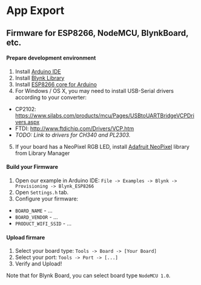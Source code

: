 # App Export

## Firmware for ESP8266, NodeMCU, BlynkBoard, etc.

#### Prepare development environment
1. Install [Arduino IDE](https://www.arduino.cc/en/Main/Software)
2. Install [Blynk Library](https://github.com/blynkkk/blynk-library/releases/latest)
3. Install [ESP8266 core for Arduino](https://github.com/esp8266/Arduino#installing-with-boards-manager)
4. For Windows / OS X, you may need to install USB-Serial drivers according to your converter:
 - СP2102: https://www.silabs.com/products/mcu/Pages/USBtoUARTBridgeVCPDrivers.aspx 
 - FTDI: http://www.ftdichip.com/Drivers/VCP.htm
 - *TODO: Link to drivers for CH340 and PL2303.*
5. If your board has a NeoPixel RGB LED, install [Adafruit NeoPixel](https://github.com/adafruit/Adafruit_NeoPixel) library from Library Manager

#### Build your Firmware
1. Open our example in Arduino IDE: ```File -> Examples -> Blynk -> Provisioning -> Blynk_ESP8266```
2. Open ```Settings.h``` tab.
3. Configure your firmware:
  * ```BOARD_NAME``` - ...
  * ```BOARD_VENDOR``` - ...
  * ```PRODUCT_WIFI_SSID``` - ...
  
#### Upload firmare
1. Select your board type: ```Tools -> Board -> [Your Board]```
2. Select your port: ```Tools -> Port -> [...]```
3. Verify and Upload!

Note that for Blynk Board, you can select board type ```NodeMCU 1.0```.
